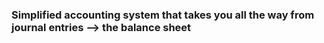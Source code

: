 ### Simplified accounting system that takes you all the way from journal entries --> the balance sheet
